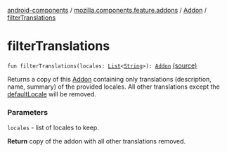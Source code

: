 [android-components](../../index.md) / [mozilla.components.feature.addons](../index.md) / [Addon](index.md) / [filterTranslations](./filter-translations.md)

# filterTranslations

`fun filterTranslations(locales: `[`List`](https://kotlinlang.org/api/latest/jvm/stdlib/kotlin.collections/-list/index.html)`<`[`String`](https://kotlinlang.org/api/latest/jvm/stdlib/kotlin/-string/index.html)`>): `[`Addon`](index.md) [(source)](https://github.com/mozilla-mobile/android-components/blob/master/components/feature/addons/src/main/java/mozilla/components/feature/addons/Addon.kt#L152)

Returns a copy of this [Addon](index.md) containing only translations (description,
name, summary) of the provided locales. All other translations
except the [defaultLocale](default-locale.md) will be removed.

### Parameters

`locales` - list of locales to keep.

**Return**
copy of the addon with all other translations removed.

